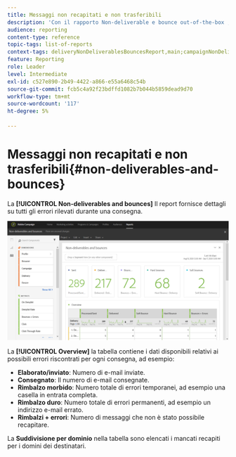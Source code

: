 ```yaml
---
title: Messaggi non recapitati e non trasferibili
description: 'Con il rapporto Non-deliverable e bounce out-of-the-box , scopri gli errori che possono verificarsi alla consegna. '
audience: reporting
content-type: reference
topic-tags: list-of-reports
context-tags: deliveryNonDeliverablesBouncesReport,main;campaignNonDeliverablesBouncesReport,main;programNonDeliverablesBouncesReport,main
feature: Reporting
role: Leader
level: Intermediate
exl-id: c527e890-2b49-4422-a866-e55a6468c54b
source-git-commit: fcb5c4a92f23bdffd1082b7b044b5859dead9d70
workflow-type: tm+mt
source-wordcount: '117'
ht-degree: 5%

---
```


# Messaggi non recapitati e non trasferibili{#non-deliverables-and-bounces}

La **[!UICONTROL Non-deliverables and bounces]** Il report fornisce dettagli su tutti gli errori rilevati durante una consegna.

![](assets/delivery_reports_7.png)

La **[!UICONTROL Overview]** la tabella contiene i dati disponibili relativi ai possibili errori riscontrati per ogni consegna, ad esempio:

* **Elaborato/inviato**: Numero di e-mail inviate.
* **Consegnato**: Il numero di e-mail consegnate.
* **Rimbalzo morbido**: Numero totale di errori temporanei, ad esempio una casella in entrata completa.
* **Rimbalzo duro**: Numero totale di errori permanenti, ad esempio un indirizzo e-mail errato.
* **Rimbalzi + errori**: Numero di messaggi che non è stato possibile recapitare.

La **Suddivisione per dominio** nella tabella sono elencati i mancati recapiti per i domini dei destinatari.
